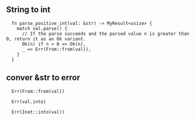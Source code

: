 

## String to int
```
  fn parse_positive_int(val: &str) -> MyResult<usize> {
    match val.parse() {
      // If the parse succeeds and the parsed value n is greater than 0, return it as an Ok variant.
      Ok(n) if n > 0 => Ok(n),
      _ => Err(From::from(val)),
    }
  }
```

## conver &str to error
```
  Err(From::from(val))

  Err(val.into)

  Err(Inot::into(val))
```


